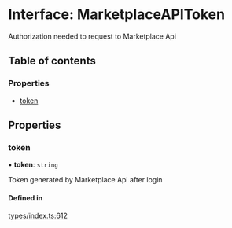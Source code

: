 # Interface: MarketplaceAPIToken

Authorization needed to request to Marketplace Api

## Table of contents

### Properties

- [token](MarketplaceAPIToken.md#token)

## Properties

### token

• **token**: `string`

Token generated by Marketplace Api after login

#### Defined in

[types/index.ts:612](https://github.com/nevermined-io/components-catalog/blob/f1df7fb/lib/src/types/index.ts#L612)
